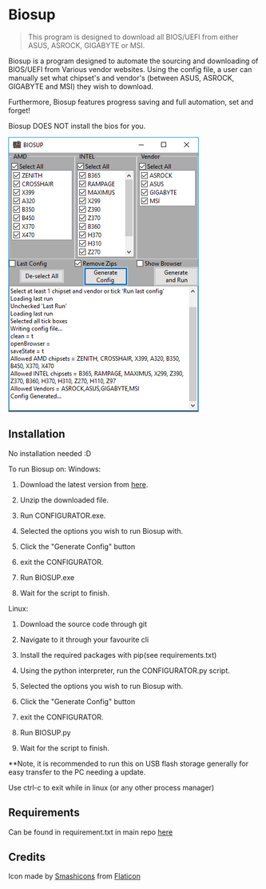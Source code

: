 # Biosup
> This program is designed to download all BIOS/UEFI from either ASUS, ASROCK, GIGABYTE or MSI. 


Biosup is a program designed to automate the sourcing and downloading of BIOS/UEFI from Various vendor websites. Using the config file, a user can manually set what chipset's and vendor's (between ASUS, ASROCK, GIGABYTE and MSI) they wish to download.

Furthermore, Biosup features progress saving and full automation, set and forget!

Biosup DOES NOT install the bios for you.

![](header.PNG)

## Installation
No installation needed :D

To run Biosup on:
Windows:

1. Download the latest version from [here](https://github.com/Rexzarrax/Biosup/releases).
2. Unzip the downloaded file.
3. Run CONFIGURATOR.exe.
4. Selected the options you wish to run Biosup with.
5. Click the "Generate Config" button
6. exit the CONFIGURATOR.

7. Run BIOSUP.exe
8. Wait for the script to finish. 


Linux:
1. Download the source code through git
2. Navigate to it through your favourite cli
3. Install the required packages with pip(see requirements.txt) 
4. Using the python interpreter, run the CONFIGURATOR.py script.
5. Selected the options you wish to run Biosup with.
6. Click the "Generate Config" button
7. exit the CONFIGURATOR.

8. Run BIOSUP.py
9. Wait for the script to finish. 

**Note, it is recommended to run this on USB flash storage generally for easy transfer to the PC needing a update.

Use ctrl-c to exit while in linux (or any other process manager)

## Requirements 
Can be found in requirement.txt in main repo [here](https://bitbucket.org/Rexzarrax/biosup/src/master/requirements.txt)

## Credits
Icon made by [Smashicons](https://www.flaticon.com/authors/smashicons) from [Flaticon](https://www.flaticon.com)
